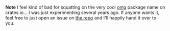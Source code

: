 **Note** I feel kind of bad for squatting on the very cool [omg](https://crates.io/crates/omg) package name on crates.io... I was just experimenting several years ago. If anyone wants it, feel free to just open an issue on [the repo](https://github.com/maxjacobson/omg) and I'll happily hand it over to you.
